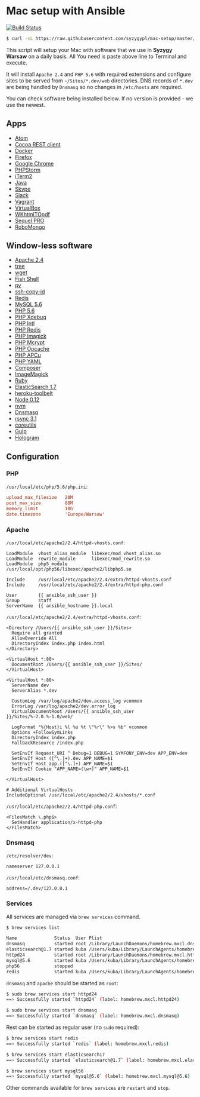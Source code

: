 # Mac setup with Ansible

[![Build Status](https://travis-ci.org/syzygypl/mac-setup.svg?branch=master)](https://travis-ci.org/syzygypl/mac-setup)

```bash
$ curl -sL https://raw.githubusercontent.com/syzygypl/mac-setup/master/bootstrap.sh | bash
```

This script will setup your Mac with software that we use in **Syzygy Warsaw** on a daily basis. All You need is paste above line to Terminal and execute.

It will install `Apache 2.4` and `PHP 5.6` with required extensions and configure sites to be served from `~/Sites/*.dev/web` directories.
DNS records of `*.dev` are being handled by `Dnsmasq` so no changes in `/etc/hosts` are required.

You can check software being installed below. If no version is provided - we use the newest.

## Apps

- [Atom](https://atom.io/)
- [Cocoa REST client](https://mmattozzi.github.io/cocoa-rest-client/)
- [Docker](https://www.docker.com/products/docker)
- [Firefox](https://www.mozilla.org/firefox/)
- [Google Chrome](https://www.google.com/chrome/)
- [PHPStorm](https://www.jetbrains.com/phpstorm/)
- [iTerm2](https://www.iterm2.com/)
- [Java](https://www.oracle.com/technetwork/java/javase/downloads/jdk8-downloads-2133151.html)
- [Skype](https://www.skype.com/)
- [Slack](https://slack.com/)
- [Vagrant](https://www.vagrantup.com/)
- [VirtualBox](https://www.virtualbox.org/)
- [WKhtmlTOpdf](http://wkhtmltopdf.org/)
- [Sequel PRO](https://www.sequelpro.com/)
- [RoboMongo](https://robomongo.org/)

## Window-less software

- [Apache 2.4](https://httpd.apache.org/)
- [tree](http://mama.indstate.edu/users/ice/tree/)
- [wget](https://www.gnu.org/software/wget/)
- [Fish Shell](https://fishshell.com)
- [pv](https://www.ivarch.com/programs/pv.shtml)
- [ssh-copy-id](https://www.openssh.com/)
- [Redis](http://redis.io/)
- [MySQL 5.6](https://dev.mysql.com/doc/refman/5.6/en/)
- [PHP 5.6](https://php.net)
- [PHP Xdebug](http://xdebug.org)
- [PHP Intl](http://php.net/manual/en/book.intl.php)
- [PHP Redis](https://github.com/phpredis/phpredis)
- [PHP Imagick](https://pecl.php.net/package/imagick)
- [PHP Mcrypt](http://php.net/manual/en/book.mcrypt.php)
- [PHP Opcache](http://php.net/manual/en/book.opcache.php)
- [PHP APCu](https://pecl.php.net/package/apcu)
- [PHP YAML](https://pecl.php.net/package/yaml)
- [Composer](http://getcomposer.org)
- [ImageMagick](https://www.imagemagick.org/)
- [Ruby](https://www.ruby-lang.org/)
- [ElasticSearch 1.7](https://www.elastic.co/products/elasticsearch)
- [heroku-toolbelt](https://cli.heroku.com)
- [Node 0.12](https://nodejs.org/)
- [nvm](https://github.com/creationix/nvm)
- [Dnsmasq](http://www.thekelleys.org.uk/dnsmasq/doc.html)
- [rsync 3.1](https://rsync.samba.org/)
- [coreutils](https://www.gnu.org/software/coreutils)
- [Gulp](http://gulpjs.com/)
- [Hologram](https://trulia.github.io/hologram/)


## Configuration

### PHP

`/usr/local/etc/php/5.6/php.ini`:

```ini
upload_max_filesize   20M
post_max_size         80M
memory_limit          10G
date.timezone         'Europe/Warsaw'
```

### Apache

`/usr/local/etc/apache2/2.4/httpd-vhosts.conf`:

```
LoadModule  vhost_alias_module  libexec/mod_vhost_alias.so
LoadModule  rewrite_module      libexec/mod_rewrite.so
LoadModule  php5_module         /usr/local/opt/php56/libexec/apache2/libphp5.so

Include     /usr/local/etc/apache2/2.4/extra/httpd-vhosts.conf
Include     /usr/local/etc/apache2/2.4/extra/httpd-php.conf

User        {{ ansible_ssh_user }}
Group       staff
ServerName  {{ ansible_hostname }}.local
```

`/usr/local/etc/apache2/2.4/extra/httpd-vhosts.conf`:

```
<Directory /Users/{{ ansible_ssh_user }}/Sites>
  Require all granted
  AllowOverride All
  DirectoryIndex index.php index.html
</Directory>

<VirtualHost *:80>
  DocumentRoot /Users/{{ ansible_ssh_user }}/Sites/
</VirtualHost>

<VirtualHost *:80>
  ServerName dev
  ServerAlias *.dev

  CustomLog /var/log/apache2/dev.access_log vcommon
  ErrorLog /var/log/apache2/dev.error_log
  VirtualDocumentRoot /Users/{{ ansible_ssh_user }}/Sites/%-2.0.%-1.0/web/

  LogFormat "%{Host}i %l %u %t \"%r\" %>s %b" vcommon
  Options +FollowSymLinks
  DirectoryIndex index.php
  FallbackResource /index.php

  SetEnvIf Request_URI ^ Debug=1 DEBUG=1 SYMFONY_ENV=dev APP_ENV=dev
  SetEnvIf Host ([^\.]+).dev APP_NAME=$1
  SetEnvIf Host app.([^\.]+) APP_NAME=$1
  SetEnvIf Cookie "APP_NAME=(\w+)" APP_NAME=$1

</VirtualHost>

# Additional VirtualHosts
IncludeOptional /usr/local/etc/apache2/2.4/vhosts/*.conf
```

`/usr/local/etc/apache2/2.4/httpd-php.conf`:

```
<FilesMatch \.php$>
  SetHandler application/x-httpd-php
</FilesMatch>
```

### Dnsmasq

`/etc/resolver/dev`:

```
nameserver 127.0.0.1
```

`/usr/local/etc/dnsmasq.conf`:

```
address=/.dev/127.0.0.1
```

###  Services

All services are managed via `brew services` command.

```bash
$ brew services list

Name              Status  User Plist
dnsmasq           started root /Library/LaunchDaemons/homebrew.mxcl.dnsmasq.plist
elasticsearch@1.7 started kuba /Users/kuba/Library/LaunchAgents/homebrew.mxcl.elasticsearch@1.7.plist
httpd24           started root /Library/LaunchDaemons/homebrew.mxcl.httpd24.plist
mysql@5.6         started kuba /Users/kuba/Library/LaunchAgents/homebrew.mxcl.mysql@5.6.plist
php56             stopped
redis             started kuba /Users/kuba/Library/LaunchAgents/homebrew.mxcl.redis.plist
```

`dnsmasq` and `apache` should be started as `root`:

```bash
$ sudo brew services start httpd24
==> Successfully started `httpd24` (label: homebrew.mxcl.httpd24)

$ sudo brew services start dnsmasq
==> Successfully started `dnsmasq` (label: homebrew.mxcl.dnsmasq)
```

Rest can be started as regular user (no `sudo` required):

```bash
$ brew services start redis
==> Successfully started `redis` (label: homebrew.mxcl.redis)

$ brew services start elasticsearch17
==> Successfully started `elasticsearch@1.7` (label: homebrew.mxcl.elasticsearch@1.7)

$ brew services start mysql56
==> Successfully started `mysql@5.6` (label: homebrew.mxcl.mysql@5.6)
```

Other commands available for `brew services` are `restart` and `stop`.
